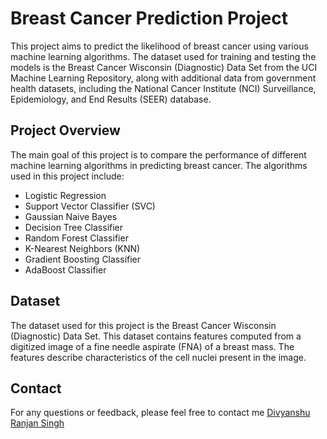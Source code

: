# Breast Cancer Prediction Project

This project aims to predict the likelihood of breast cancer using various machine learning algorithms. The dataset used for training and testing the models is the Breast Cancer Wisconsin (Diagnostic) Data Set from the UCI Machine Learning Repository, along with additional data from government health datasets, including the National Cancer Institute (NCI) Surveillance, Epidemiology, and End Results (SEER) database.

## Project Overview

The main goal of this project is to compare the performance of different machine learning algorithms in predicting breast cancer. The algorithms used in this project include:

- Logistic Regression
- Support Vector Classifier (SVC)
- Gaussian Naive Bayes
- Decision Tree Classifier
- Random Forest Classifier
- K-Nearest Neighbors (KNN)
- Gradient Boosting Classifier
- AdaBoost Classifier

## Dataset

The dataset used for this project is the Breast Cancer Wisconsin (Diagnostic) Data Set. This dataset contains features computed from a digitized image of a fine needle aspirate (FNA) of a breast mass. The features describe characteristics of the cell nuclei present in the image.

## Contact

For any questions or feedback, please feel free to contact me <a href ="https://divyanshu0212.github.io/Divyanshu_Ranjan_Singh.github.io/">Divyanshu Ranjan Singh</a>
